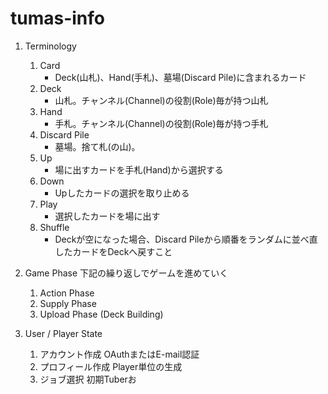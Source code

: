 # tumas-info
1. Terminology
   1. Card
      - Deck(山札)、Hand(手札)、墓場(Discard Pile)に含まれるカード
   1. Deck
      - 山札。チャンネル(Channel)の役割(Role)毎が持つ山札
   1. Hand
      - 手札。チャンネル(Channel)の役割(Role)毎が持つ手札
   1. Discard Pile
      - 墓場。捨て札(の山)。
   1. Up
      - 場に出すカードを手札(Hand)から選択する
   1. Down
      - Upしたカードの選択を取り止める
   1. Play
      - 選択したカードを場に出す
   1. Shuffle
      - Deckが空になった場合、Discard Pileから順番をランダムに並べ直したカードをDeckへ戻すこと

1. Game Phase
   下記の繰り返しでゲームを進めていく
   1. Action Phase
   2. Supply Phase
   3. Upload Phase (Deck Building)

1. User / Player State
   1. アカウント作成
      OAuthまたはE-mail認証
   3. プロフィール作成
      Player単位の生成
   5. ジョブ選択
      初期Tuberお
